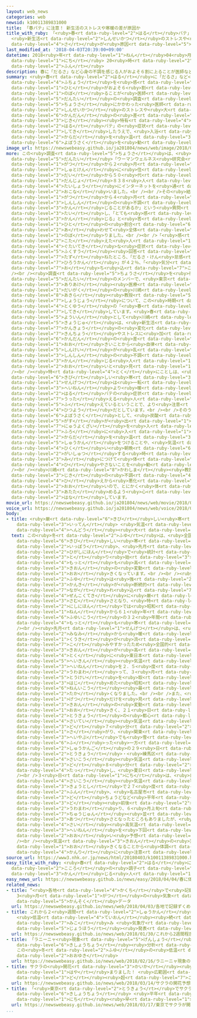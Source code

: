 ```yaml
---
layout: web_news
categories: web
newsid: k10011389831000
title: 「春バテ」に注意！ 新生活のストレスや寒暖の差が原因か
title_with_ruby: 「<ruby>春<rt data-ruby-level="2">はる</rt></ruby>バテ」に<ruby>注意<rt data-ruby-level="3">ちゅうい</rt></ruby>！
  <ruby>新生活<rt data-ruby-level="2">しんせいかつ</rt></ruby>のストレスや<ruby>寒暖<rt data-ruby-level="6">かんだん</rt></ruby>の<ruby>差<rt
  data-ruby-level="4">さ</rt></ruby>が<ruby>原因<rt data-ruby-level="5">げんいん</rt></ruby>か
last_modified_at: '2018-04-03T20:39:00+09:00'
datetime: 2018<ruby>年<rt data-ruby-level="1">ねん</rt></ruby>04<ruby>月<rt data-ruby-level="1">がつ</rt></ruby>03<ruby>日<rt
  data-ruby-level="1">にち</rt></ruby> 20<ruby>時<rt data-ruby-level="2">じ</rt></ruby>39<ruby>分<rt
  data-ruby-level="2">ふん</rt></ruby>
description: 春に「だるさ」など心身の不調を感じる人がおよそ６割に上ることが医師などでつくる団体の調査でわかりました。調査にかかわった医師は、新生活のストレスや大きな寒暖の差によるこの時期特有の「春バテ」の症状と指摘したうえで、入浴で体を温めるなどの予防策を勧めています。
summary: <ruby>春<rt data-ruby-level="2">はる</rt></ruby>に「だるさ」など<ruby>心身<rt data-ruby-level="3">しんしん</rt></ruby>の<ruby>不調<rt
  data-ruby-level="4">ふちょう</rt></ruby>を<ruby>感<rt data-ruby-level="3">かん</rt></ruby>じる<ruby>人<rt
  data-ruby-level="1">ひと</rt></ruby>がおよそ６<ruby>割<rt data-ruby-level="6">わり</rt></ruby>に<ruby>上<rt
  data-ruby-level="1">のぼ</rt></ruby>ることが<ruby>医師<rt data-ruby-level="5">いし</rt></ruby>などでつくる<ruby>団体<rt
  data-ruby-level="5">だんたい</rt></ruby>の<ruby>調査<rt data-ruby-level="5">ちょうさ</rt></ruby>でわかりました。<ruby>調査<rt
  data-ruby-level="5">ちょうさ</rt></ruby>にかかわった<ruby>医師<rt data-ruby-level="5">いし</rt></ruby>は、<ruby>新生活<rt
  data-ruby-level="2">しんせいかつ</rt></ruby>のストレスや<ruby>大<rt data-ruby-level="1">おお</rt></ruby>きな<ruby>寒暖<rt
  data-ruby-level="6">かんだん</rt></ruby>の<ruby>差<rt data-ruby-level="4">さ</rt></ruby>によるこの<ruby>時期<rt
  data-ruby-level="3">じき</rt></ruby><ruby>特有<rt data-ruby-level="4">とくゆう</rt></ruby>の「<ruby>春<rt
  data-ruby-level="2">はる</rt></ruby>バテ」の<ruby>症状<rt data-ruby-level="7">しょうじょう</rt></ruby>と<ruby>指摘<rt
  data-ruby-level="7">してき</rt></ruby>したうえで、<ruby>入浴<rt data-ruby-level="4">にゅうよく</rt></ruby>で<ruby>体<rt
  data-ruby-level="2">からだ</rt></ruby>を<ruby>温<rt data-ruby-level="3">あたた</rt></ruby>めるなどの<ruby>予防策<rt
  data-ruby-level="6">よぼうさく</rt></ruby>を<ruby>勧<rt data-ruby-level="7">すす</rt></ruby>めています。
image_url: https://newswebeasy.github.io/ja201804/news/web/image/2018/04/03/K10011389831_1804032134_1804032140_01_03.jpg
more: この<ruby>調査<rt data-ruby-level="5">ちょうさ</rt></ruby>は、<ruby>医師<rt data-ruby-level="5">いし</rt></ruby>などでつくる<ruby>団体<rt
  data-ruby-level="5">だんたい</rt></ruby>「ウーマンウェルネス<ruby>研究会<rt data-ruby-level="3">けんきゅうかい</rt></ruby>」がことし１<ruby>月<rt
  data-ruby-level="1">がつ</rt></ruby>から２<ruby>月<rt data-ruby-level="1">がつ</rt></ruby>にかけて、<ruby>首都圏<rt
  data-ruby-level="7">しゅとけん</rt></ruby>に<ruby>住<rt data-ruby-level="3">す</rt></ruby>む２０<ruby>代<rt
  data-ruby-level="3">だい</rt></ruby>から５０<ruby>代<rt data-ruby-level="3">だい</rt></ruby>の<ruby>男女<rt
  data-ruby-level="1">だんじょ</rt></ruby>８３８<ruby>人<rt data-ruby-level="1">にん</rt></ruby>を<ruby>対象<rt
  data-ruby-level="4">たいしょう</rt></ruby>にインターネットを<ruby>通<rt data-ruby-level="2">つう</rt></ruby>じて<ruby>行<rt
  data-ruby-level="2">おこな</rt></ruby>いました。<br /><br />その<ruby>結果<rt data-ruby-level="4">けっか</rt></ruby>、「３<ruby>月<rt
  data-ruby-level="1">がつ</rt></ruby>から４<ruby>月<rt data-ruby-level="1">がつ</rt></ruby>に<ruby>心身<rt
  data-ruby-level="3">しんしん</rt></ruby>の<ruby>不調<rt data-ruby-level="4">ふちょう</rt></ruby>を<ruby>感<rt
  data-ruby-level="3">かん</rt></ruby>じることがあるか」という<ruby>質問<rt data-ruby-level="5">しつもん</rt></ruby>に<ruby>対<rt
  data-ruby-level="3">たい</rt></ruby>し、「とても<ruby>感<rt data-ruby-level="3">かん</rt></ruby>じる」「やや<ruby>感<rt
  data-ruby-level="3">かん</rt></ruby>じる」と<ruby>答<rt data-ruby-level="2">こた</rt></ruby>えた<ruby>人<rt
  data-ruby-level="1">ひと</rt></ruby>の<ruby>割合<rt data-ruby-level="6">わりあい</rt></ruby>は、<ruby>合<rt
  data-ruby-level="2">あ</rt></ruby>わせて<ruby>全体<rt data-ruby-level="3">ぜんたい</rt></ruby>の６１％に<ruby>上<rt
  data-ruby-level="1">のぼ</rt></ruby>りました。<br /><br />「<ruby>感<rt data-ruby-level="3">かん</rt></ruby>じる」と<ruby>答<rt
  data-ruby-level="2">こた</rt></ruby>えた<ruby>人<rt data-ruby-level="1">ひと</rt></ruby>に<ruby>具体的<rt
  data-ruby-level="4">ぐたいてき</rt></ruby>な<ruby>症状<rt data-ruby-level="7">しょうじょう</rt></ruby>を<ruby>複数<rt
  data-ruby-level="5">ふくすう</rt></ruby><ruby>回答<rt data-ruby-level="2">かいとう</rt></ruby>で<ruby>尋<rt
  data-ruby-level="7">たず</rt></ruby>ねたところ、「だるさ・けん<ruby>怠感<rt data-ruby-level="7">たいかん</rt></ruby>」が５３％、「<ruby>疲労感<rt
  data-ruby-level="7">ひろうかん</rt></ruby>」が４２％、「<ruby>気分<rt data-ruby-level="2">きぶん</rt></ruby>が<ruby>落<rt
  data-ruby-level="7">お</rt></ruby>ち<ruby>込<rt data-ruby-level="7">こ</rt></ruby>む」が３８％などとなっています。<br
  /><br /><ruby>調査<rt data-ruby-level="5">ちょうさ</rt></ruby>を<ruby>行<rt data-ruby-level="2">い</rt></ruby>った<ruby>団体<rt
  data-ruby-level="5">だんたい</rt></ruby>のメンバーで、<ruby>東京<rt data-ruby-level="2">とうきょう</rt></ruby><ruby>有明<rt
  data-ruby-level="3">ありあけ</rt></ruby><ruby>医療<rt data-ruby-level="7">いりょう</rt></ruby><ruby>大学<rt
  data-ruby-level="1">だいがく</rt></ruby>の<ruby>川嶋<rt data-ruby-level="8">かわしま</rt></ruby><ruby>朗<rt
  data-ruby-level="8">あきら</rt></ruby><ruby>教授<rt data-ruby-level="5">きょうじゅ</rt></ruby>はこうした<ruby>症状<rt
  data-ruby-level="7">しょうじょう</rt></ruby>について、この<ruby>時期<rt data-ruby-level="3">じき</rt></ruby><ruby>特有<rt
  data-ruby-level="4">とくゆう</rt></ruby>の「<ruby>春<rt data-ruby-level="2">はる</rt></ruby>バテ」だと<ruby>指摘<rt
  data-ruby-level="7">してき</rt></ruby>しています。<ruby>春<rt data-ruby-level="2">はる</rt></ruby>バテの<ruby>要因<rt
  data-ruby-level="5">よういん</rt></ruby>として<ruby>川嶋<rt data-ruby-level="8">かわしま</rt></ruby><ruby>教授<rt
  data-ruby-level="5">きょうじゅ</rt></ruby>は、<ruby>新生活<rt data-ruby-level="2">しんせいかつ</rt></ruby>など<ruby>環境<rt
  data-ruby-level="7">かんきょう</rt></ruby>の<ruby>変化<rt data-ruby-level="4">へんか</rt></ruby>による<ruby>緊張<rt
  data-ruby-level="7">きんちょう</rt></ruby>やストレスに<ruby>加<rt data-ruby-level="4">くわ</rt></ruby>え、<ruby>寒暖<rt
  data-ruby-level="6">かんだん</rt></ruby>の<ruby>差<rt data-ruby-level="4">さ</rt></ruby>が<ruby>大<rt
  data-ruby-level="1">おお</rt></ruby>きいことから<ruby>自律<rt data-ruby-level="6">じりつ</rt></ruby><ruby>神経<rt
  data-ruby-level="5">しんけい</rt></ruby>が<ruby>乱<rt data-ruby-level="6">みだ</rt></ruby>れやすく、<ruby>心身<rt
  data-ruby-level="3">しんしん</rt></ruby>の<ruby>不調<rt data-ruby-level="4">ふちょう</rt></ruby>を<ruby>感<rt
  data-ruby-level="3">かん</rt></ruby>じる<ruby>人<rt data-ruby-level="1">ひと</rt></ruby>が<ruby>多<rt
  data-ruby-level="2">おお</rt></ruby>いと<ruby>見<rt data-ruby-level="1">み</rt></ruby>ています。<br
  /><br /><ruby>特<rt data-ruby-level="4">とく</rt></ruby>にことしは、<ruby>冬<rt data-ruby-level="2">ふゆ</rt></ruby>の<ruby>厳<rt
  data-ruby-level="6">きび</rt></ruby>しい<ruby>寒<rt data-ruby-level="3">さむ</rt></ruby>さのあと、<ruby>先月<rt
  data-ruby-level="1">せんげつ</rt></ruby>は<ruby>一転<rt data-ruby-level="3">いってん</rt></ruby>して<ruby>平年<rt
  data-ruby-level="3">へいねん</rt></ruby>より<ruby>暖<rt data-ruby-level="6">あたた</rt></ruby>かかったことなどから<ruby>春<rt
  data-ruby-level="2">はる</rt></ruby>バテの<ruby>症状<rt data-ruby-level="7">しょうじょう</rt></ruby>を<ruby>訴<rt
  data-ruby-level="7">うった</rt></ruby>える<ruby>人<rt data-ruby-level="1">ひと</rt></ruby>が<ruby>増<rt
  data-ruby-level="5">ふ</rt></ruby>えているということで、より<ruby>注意<rt data-ruby-level="3">ちゅうい</rt></ruby>が<ruby>必要<rt
  data-ruby-level="4">ひつよう</rt></ruby>だとしています。<br /><br />そのうえで、<ruby>春<rt data-ruby-level="2">はる</rt></ruby>バテの<ruby>予防策<rt
  data-ruby-level="6">よぼうさく</rt></ruby>として、<ruby>炭酸<rt data-ruby-level="5">たんさん</rt></ruby><ruby>ガス<rt
  data-ruby-level="5">がす</rt></ruby>が<ruby>出<rt data-ruby-level="1">で</rt></ruby>る<ruby>入浴剤<rt
  data-ruby-level="7">にゅうよくざい</rt></ruby>を<ruby>入<rt data-ruby-level="1">い</rt></ruby>れたぬるめの<ruby>風呂<rt
  data-ruby-level="7">ふろ</rt></ruby>に<ruby>入<rt data-ruby-level="1">はい</rt></ruby>り<ruby>体<rt
  data-ruby-level="2">からだ</rt></ruby>を<ruby>温<rt data-ruby-level="3">あたた</rt></ruby>める<ruby>習慣<rt
  data-ruby-level="5">しゅうかん</rt></ruby>をつけることや、<ruby>気温<rt data-ruby-level="3">きおん</rt></ruby>が<ruby>低<rt
  data-ruby-level="4">ひく</rt></ruby>い<ruby>朝晩<rt data-ruby-level="6">あさばん</rt></ruby>に<ruby>外出<rt
  data-ruby-level="2">がいしゅつ</rt></ruby>する<ruby>時<rt data-ruby-level="2">とき</rt></ruby>にはストールなどを<ruby>身<rt
  data-ruby-level="3">み</rt></ruby>につけて<ruby>体<rt data-ruby-level="2">からだ</rt></ruby>を<ruby>冷<rt
  data-ruby-level="4">ひ</rt></ruby>やさないことを<ruby>勧<rt data-ruby-level="7">すす</rt></ruby>めています。<br
  /><br /><ruby>川嶋<rt data-ruby-level="8">かわしま</rt></ruby><ruby>教授<rt data-ruby-level="5">きょうじゅ</rt></ruby>は「この<ruby>時期<rt
  data-ruby-level="3">じき</rt></ruby>の<ruby>不調<rt data-ruby-level="4">ふちょう</rt></ruby>は<ruby>冷<rt
  data-ruby-level="4">ひ</rt></ruby>えから<ruby>悪化<rt data-ruby-level="3">あっか</rt></ruby>することも<ruby>多<rt
  data-ruby-level="2">おお</rt></ruby>いので、とにかく<ruby>体<rt data-ruby-level="2">からだ</rt></ruby>を<ruby>温<rt
  data-ruby-level="3">あたた</rt></ruby>めるよう<ruby>心<rt data-ruby-level="2">こころ</rt></ruby>がけてほしい」と<ruby>話<rt
  data-ruby-level="2">はな</rt></ruby>しています。
movie_url: https://newswebeasy.github.io/ja201804/news/web/movie/2018/04/03/k10011389831_201804032134_201804032140.mp4
voice_url: https://newswebeasy.github.io/ja201804/news/web/voice/2018/04/03/k10011389831_201804032134_201804032140.mp3
body:
- title: <ruby>厳<rt data-ruby-level="6">きび</rt></ruby>しい<ruby>寒<rt data-ruby-level="3">さむ</rt></ruby>さから<ruby>一転<rt
    data-ruby-level="3">いってん</rt></ruby> <ruby>気温<rt data-ruby-level="3">きおん</rt></ruby><ruby>変動<rt
    data-ruby-level="4">へんどう</rt></ruby><ruby>大<rt data-ruby-level="1">おお</rt></ruby>きく
  text: この<ruby>冬<rt data-ruby-level="2">ふゆ</rt></ruby>は、<ruby>全国的<rt data-ruby-level="4">ぜんこくてき</rt></ruby>に<ruby>厳<rt
    data-ruby-level="6">きび</rt></ruby>しい<ruby>寒<rt data-ruby-level="3">さむ</rt></ruby>さとなった<ruby>一方<rt
    data-ruby-level="2">いっぽう</rt></ruby>、<ruby>先月<rt data-ruby-level="1">せんげつ</rt></ruby>は<ruby>東日本<rt
    data-ruby-level="2">ひがしにほん</rt></ruby>で<ruby>統計<rt data-ruby-level="5">とうけい</rt></ruby>を<ruby>取<rt
    data-ruby-level="3">と</rt></ruby>り<ruby>始<rt data-ruby-level="3">はじ</rt></ruby>めてから<ruby>最<rt
    data-ruby-level="4">もっと</rt></ruby>も<ruby>高<rt data-ruby-level="2">たか</rt></ruby>くなるなど<ruby>気温<rt
    data-ruby-level="3">きおん</rt></ruby>の<ruby>変動<rt data-ruby-level="4">へんどう</rt></ruby>が<ruby>大<rt
    data-ruby-level="1">おお</rt></ruby>きくなっています。<br /><br /><ruby>気象庁<rt data-ruby-level="6">きしょうちょう</rt></ruby>によりますと、この<ruby>冬<rt
    data-ruby-level="2">ふゆ</rt></ruby>は<ruby>強<rt data-ruby-level="2">つよ</rt></ruby>い<ruby>寒気<rt
    data-ruby-level="3">かんき</rt></ruby>が<ruby>断続的<rt data-ruby-level="5">だんぞくてき</rt></ruby>に<ruby>流<rt
    data-ruby-level="7">なが</rt></ruby>れ<ruby>込<rt data-ruby-level="7">こ</rt></ruby>んで<ruby>全国的<rt
    data-ruby-level="4">ぜんこくてき</rt></ruby>に<ruby>厳<rt data-ruby-level="6">きび</rt></ruby>しい<ruby>寒<rt
    data-ruby-level="3">さむ</rt></ruby>さとなり、<ruby>特<rt data-ruby-level="4">とく</rt></ruby>に<ruby>西日本<rt
    data-ruby-level="2">にしにほん</rt></ruby>では<ruby>昭和<rt data-ruby-level="3">しょうわ</rt></ruby>６０<ruby>年<rt
    data-ruby-level="1">ねん</rt></ruby>から６１<ruby>年<rt data-ruby-level="1">ねん</rt></ruby>にかけての<ruby>冬以降<rt
    data-ruby-level="6">ふゆいこう</rt></ruby>の３２<ruby>年間<rt data-ruby-level="2">ねんかん</rt></ruby>で<ruby>最<rt
    data-ruby-level="4">もっと</rt></ruby>も<ruby>寒<rt data-ruby-level="3">さむ</rt></ruby>くなりました。<br
    /><br /><ruby>先月<rt data-ruby-level="1">せんげつ</rt></ruby>は、<ruby>一転<rt data-ruby-level="3">いってん</rt></ruby>して、<ruby>南<rt
    data-ruby-level="2">みなみ</rt></ruby>から<ruby>暖<rt data-ruby-level="6">あたた</rt></ruby>かい<ruby>空気<rt
    data-ruby-level="1">くうき</rt></ruby>が<ruby>流<rt data-ruby-level="7">なが</rt></ruby>れ<ruby>込<rt
    data-ruby-level="7">こ</rt></ruby>みやすかったため<ruby>全国的<rt data-ruby-level="4">ぜんこくてき</rt></ruby>に<ruby>気温<rt
    data-ruby-level="3">きおん</rt></ruby>が<ruby>高<rt data-ruby-level="2">たか</rt></ruby>くなり、<ruby>特<rt
    data-ruby-level="4">とく</rt></ruby>に<ruby>東日本<rt data-ruby-level="2">ひがしにほん</rt></ruby>では<ruby>平均<rt
    data-ruby-level="5">へいきん</rt></ruby><ruby>気温<rt data-ruby-level="3">きおん</rt></ruby>が<ruby>平年<rt
    data-ruby-level="3">へいねん</rt></ruby>を２．５<ruby>度<rt data-ruby-level="3">ど</rt></ruby><ruby>上回<rt
    data-ruby-level="2">うわまわ</rt></ruby>って、３<ruby>月<rt data-ruby-level="1">がつ</rt></ruby>としては<ruby>統計<rt
    data-ruby-level="5">とうけい</rt></ruby>を<ruby>取<rt data-ruby-level="3">と</rt></ruby>り<ruby>始<rt
    data-ruby-level="3">はじ</rt></ruby>めた<ruby>昭和<rt data-ruby-level="3">しょうわ</rt></ruby>２１<ruby>年以降<rt
    data-ruby-level="6">ねんいこう</rt></ruby><ruby>最<rt data-ruby-level="4">もっと</rt></ruby>も<ruby>高<rt
    data-ruby-level="2">たか</rt></ruby>くなりました。<br /><br />また、<ruby>先月<rt data-ruby-level="1">せんげつ</rt></ruby>１か<ruby>月<rt
    data-ruby-level="1">げつ</rt></ruby>だけを<ruby>見<rt data-ruby-level="1">み</rt></ruby>ても<ruby>気温<rt
    data-ruby-level="3">きおん</rt></ruby>の<ruby>変動<rt data-ruby-level="4">へんどう</rt></ruby>が<ruby>大<rt
    data-ruby-level="1">おお</rt></ruby>きく、２１<ruby>日<rt data-ruby-level="1">にち</rt></ruby>には<ruby>東京<rt
    data-ruby-level="2">とうきょう</rt></ruby>の<ruby>都心<rt data-ruby-level="3">としん</rt></ruby>で<ruby>最低<rt
    data-ruby-level="4">さいてい</rt></ruby><ruby>気温<rt data-ruby-level="3">きおん</rt></ruby>が１<ruby>度<rt
    data-ruby-level="3">ど</rt></ruby>７<ruby>分<rt data-ruby-level="2">ふん</rt></ruby>まで<ruby>下<rt
    data-ruby-level="1">さ</rt></ruby>がり、<ruby>関東<rt data-ruby-level="4">かんとう</rt></ruby>の<ruby>平野部<rt
    data-ruby-level="3">へいやぶ</rt></ruby>でも<ruby>雪<rt data-ruby-level="2">ゆき</rt></ruby>が<ruby>降<rt
    data-ruby-level="6">ふ</rt></ruby>った<ruby>一方<rt data-ruby-level="2">いっぽう</rt></ruby>、およそ１<ruby>週間後<rt
    data-ruby-level="2">しゅうかんご</rt></ruby>の２９<ruby>日<rt data-ruby-level="1">にち</rt></ruby>には<ruby>東京<rt
    data-ruby-level="2">とうきょう</rt></ruby>・<ruby>練馬区<rt data-ruby-level="8">ねりまく</rt></ruby>で<ruby>最高<rt
    data-ruby-level="4">さいこう</rt></ruby><ruby>気温<rt data-ruby-level="3">きおん</rt></ruby>が２５<ruby>度<rt
    data-ruby-level="3">ど</rt></ruby>８<ruby>分<rt data-ruby-level="2">ふん</rt></ruby>に<ruby>達<rt
    data-ruby-level="4">たっ</rt></ruby>し、<ruby>夏日<rt data-ruby-level="2">なつび</rt></ruby>になりました。<br
    /><br />３<ruby>日<rt data-ruby-level="1">にち</rt></ruby>は、<ruby>日中<rt data-ruby-level="1">にっちゅう</rt></ruby>の<ruby>最高<rt
    data-ruby-level="4">さいこう</rt></ruby><ruby>気温<rt data-ruby-level="3">きおん</rt></ruby>が<ruby>京都市<rt
    data-ruby-level="3">きょうとし</rt></ruby>で２７<ruby>度<rt data-ruby-level="3">ど</rt></ruby>３<ruby>分<rt
    data-ruby-level="2">ふん</rt></ruby>、<ruby>名古屋市<rt data-ruby-level="3">なごやし</rt></ruby>で２７<ruby>度<rt
    data-ruby-level="3">ど</rt></ruby>ちょうどなど<ruby>平年<rt data-ruby-level="3">へいねん</rt></ruby>を１０<ruby>度<rt
    data-ruby-level="3">ど</rt></ruby><ruby>前後<rt data-ruby-level="2">ぜんご</rt></ruby><ruby>上回<rt
    data-ruby-level="2">うわまわ</rt></ruby>り、６<ruby>月上旬<rt data-ruby-level="7">がつじょうじゅん</rt></ruby>から<ruby>中旬<rt
    data-ruby-level="7">ちゅうじゅん</rt></ruby><ruby>並<rt data-ruby-level="6">な</rt></ruby>みの<ruby>暑<rt
    data-ruby-level="3">あつ</rt></ruby>さとなったところもありましたが、<ruby>今週末<rt data-ruby-level="4">こんしゅうまつ</rt></ruby>には<ruby>最<rt
    data-ruby-level="4">さい</rt></ruby><ruby>高気温<rt data-ruby-level="3">こうきおん</rt></ruby>が<ruby>平年<rt
    data-ruby-level="3">へいねん</rt></ruby>を<ruby>下回<rt data-ruby-level="2">したまわ</rt></ruby>るところも<ruby>多<rt
    data-ruby-level="2">おお</rt></ruby>い<ruby>予想<rt data-ruby-level="3">よそう</rt></ruby>です。<br
    /><br /><ruby>気温<rt data-ruby-level="3">きおん</rt></ruby>の<ruby>変動<rt data-ruby-level="4">へんどう</rt></ruby>が<ruby>大<rt
    data-ruby-level="1">おお</rt></ruby>きくなることから<ruby>体調<rt data-ruby-level="3">たいちょう</rt></ruby><ruby>管理<rt
    data-ruby-level="4">かんり</rt></ruby>に<ruby>注意<rt data-ruby-level="3">ちゅうい</rt></ruby>してください。
source_url: https://www3.nhk.or.jp/news/html/20180403/k10011389831000.html
easy_title_with_ruby: <ruby>春<rt data-ruby-level="2">はる</rt></ruby>に<ruby>体<rt data-ruby-level="2">からだ</rt></ruby>や<ruby>心<rt
  data-ruby-level="2">こころ</rt></ruby>の<ruby>調子<rt data-ruby-level="3">ちょうし</rt></ruby>がよくないと<ruby>感<rt
  data-ruby-level="3">かん</rt></ruby>じる<ruby>人<rt data-ruby-level="1">ひと</rt></ruby>が６０％いた
easy_news_url: https://newswebeasy.github.io/news/easy/2018/04/04/春に体や心の調子がよくないと感じる人が60いた
related_news:
- title: “<ruby>各地<rt data-ruby-level="4">かくち</rt></ruby>で<ruby>記録<rt data-ruby-level="4">きろく</rt></ruby>ずくめに”
    3<ruby>月<rt data-ruby-level="1">がつ</rt></ruby>の<ruby>気象<rt data-ruby-level="4">きしょう</rt></ruby><ruby>観測<rt
    data-ruby-level="5">かんそく</rt></ruby>データ
  url: https://newswebeasy.github.io/news/web/2018/04/03/各地で記録ずくめに-3月の気象観測データ
- title: これから２<ruby>週間<rt data-ruby-level="2">しゅうかん</rt></ruby><ruby>程度<rt data-ruby-level="5">ていど</rt></ruby>
    <ruby>低温<rt data-ruby-level="4">ていおん</rt></ruby><ruby>続<rt data-ruby-level="4">つづ</rt></ruby>く<ruby>見込<rt
    data-ruby-level="7">みこ</rt></ruby>み <ruby>気象庁<rt data-ruby-level="6">きしょうちょう</rt></ruby>が<ruby>情報<rt
    data-ruby-level="5">じょうほう</rt></ruby><ruby>発表<rt data-ruby-level="3">はっぴょう</rt></ruby>
  url: https://newswebeasy.github.io/news/web/2018/01/30/これから2週間程度-低温続く見込み-気象庁が情報発表
- title: 「ラニーニャ<ruby>現象<rt data-ruby-level="5">げんしょう</rt></ruby>」の<ruby>影響<rt data-ruby-level="7">えいきょう</rt></ruby>と<ruby>気象庁<rt
    data-ruby-level="6">きしょうちょう</rt></ruby><ruby>分析<rt data-ruby-level="7">ぶんせき</rt></ruby>
    この<ruby>冬<rt data-ruby-level="2">ふゆ</rt></ruby>の<ruby>低温<rt data-ruby-level="4">ていおん</rt></ruby>と<ruby>大雪<rt
    data-ruby-level="2">おおゆき</rt></ruby>
  url: https://newswebeasy.github.io/news/web/2018/02/16/ラニーニャ現象の影響と気象庁分析-この冬の低温と大雪
- title: サクラの<ruby>開花<rt data-ruby-level="3">かいか</rt></ruby><ruby>予想<rt data-ruby-level="3">よそう</rt></ruby><ruby>早<rt
    data-ruby-level="1">はや</rt></ruby>まりました！ <ruby>広範囲<rt data-ruby-level="7">こうはんい</rt></ruby>で20<ruby>度<rt
    data-ruby-level="3">ど</rt></ruby><ruby>超<rt data-ruby-level="7">こ</rt></ruby>え
  url: https://newswebeasy.github.io/news/web/2018/03/14/サクラの開花予想早まりました-広範囲で20度超え
- title: 「<ruby>東京<rt data-ruby-level="2">とうきょう</rt></ruby>でサクラが<ruby>開花<rt data-ruby-level="3">かいか</rt></ruby>」<ruby>気象庁<rt
    data-ruby-level="6">きしょうちょう</rt></ruby> <ruby>平年<rt data-ruby-level="3">へいねん</rt></ruby>より９<ruby>日<rt
    data-ruby-level="1">にち</rt></ruby><ruby>早<rt data-ruby-level="1">はや</rt></ruby>く
  url: https://newswebeasy.github.io/news/web/2018/03/17/東京でサクラが開花気象庁-平年より9日早く
...
```

